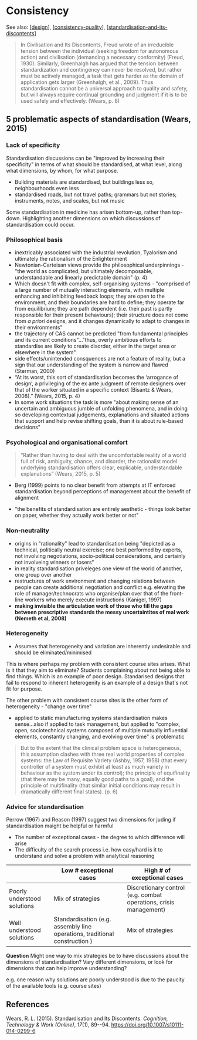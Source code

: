 <!--
 Copyright 2023 davidjones
 
 Licensed under the Apache License, Version 2.0 (the "License");
 you may not use this file except in compliance with the License.
 You may obtain a copy of the License at
 
     http://www.apache.org/licenses/LICENSE-2.0
 
 Unless required by applicable law or agreed to in writing, software
 distributed under the License is distributed on an "AS IS" BASIS,
 WITHOUT WARRANTIES OR CONDITIONS OF ANY KIND, either express or implied.
 See the License for the specific language governing permissions and
 limitations under the License.
-->

# Consistency

See also: [[design]], [[consistency-quality]], [[standardisation-and-its-discontents]]

> In Civilisation and Its Discontents, Freud wrote of an irreducible tension between the individual (seeking freedom for autonomous action) and civilisation (demanding a necessary conformity) (Freud, 1930). Similarly, Greenhalgh has argued that the tension between standardization and contingency can never be resolved, but rather must be actively managed, a task that gets harder as the domain of application gets larger (Greenhalgh, et al., 2009). Thus standardisation cannot be a universal approach to quality and safety, but will always require continual grounding and judgment if it is to be used safely and effectively. (Wears, p. 8)

## 5 problematic aspects of standardisation (Wears, 2015)

### Lack of specificity

Standardisation discussions can be "improved by increasing their specificity" in terms of what should be standardised, at what level, along what dimensions, by whom, for what purpose.

- Building materials are standardised, but buildings less so, neighbourhoods even less
- standardised roads, but not travel paths; grammars but not stories; instruments, notes, and scales, but not music

Some standardisation in medicine has arisen bottom-up, rather than top-down. Highlighting another dimensions on which discussions of standardisation could occur.

### Philosophical basis

- inextricably associated with the industrial revolution, Tyalorism and ultimately the rationalism of the Enlightenment
- Newtonian-Carteisan views provide the philosophical underpinnings - "the world as complicated, but ultimately decomposable, understandable and linearly predictable domain" (p. 4)
- Which doesn't fit with complex, self-organising systems - "comprised of a large number of mutually interacting elements, with multiple enhancing and inhibiting feedback loops; they are open to the environment, and their boundaries are hard to define; they operate far from equilibrium; they are path dependent (i.e. their past is partly responsible for their present behaviours); their structure does not come from _a priori_ designs, and it changes dynamically to adapt to changes in their environments"
- the trajectory of CAS cannot be predicted "from fundamental principles and its current conditions"..."thus, overly ambitious efforts to standardise are likely to create disorder, either in the target area or elsewhere in the system"
- side effects/unintended consquences are not a feature of reality, but a sign that our understanding of the system is narrow and flawed (Sterman, 2000)
- “At its worst, this sort of standardisation becomes the ‘arrogance of design’, a privileging of the ex ante judgment of remote designers over that of the worker situated in a specific context (Bisantz & Wears, 2008).” (Wears, 2015, p. 4)
- In some work situations the task is more "about making sense of an uncertain and ambiguous jumble of unfolding phenomena, and in doing so developing contextual judgements, explanations and situated actions that support and help revise shifting goals, than it is about rule-based decisions"

### Psychological and organisational comfort

> “Rather than having to deal with the uncomfortable reality of a world full of risk, ambiguity, chance, and disorder, the rationalist model underlying standardisation offers clear, explicable, understandable explanations” (Wears, 2015, p. 5)

- Berg (1999) points to no clear benefit from attempts at IT enforced standardisation beyond perceptions of management about the benefit of alignment

- "the benefits of standardisation are entirely aesthetic - things look better on paper, whether they actually work better or not"

### Non-neutrality

- origins in "rationality" lead to standardisation being "depicted as a technical, politically neutral exercise; one best performed by experts, not involving negotiations, socio-political considerations, and certainly not involveing winners or losers"
- in reality standardisation priveleges one view of the world of another, one group over another
- restructures of work environment and changing relations between people can create additional negotiation and conflict e.g. elevating the role of manager/technocrats who organise/plan over that of the front-line workers who merely execute instructions (Kanigel, 1997)
- **making invisible the articulation work of those who fill the gaps between prescriptive standards the messy uncertaintites of real work (Nemeth et al, 2008)**

### Heterogeneity

- Assumes that heterogeneity and variation are inherently undesirable and should be eliminated/minimised

This is where perhaps my problem with consistent course sites arises. What is it that they aim to eliminate? Students complaining about not being able to find things. Which is an example of poor design. Standarised designs that fail to respond to inherent heterogenity is an example of a design that's not fit for purpose.

The other problem with consistent course sites is the other form of heterogeneity - "change over time"

- applied to static manufacturing systems standardisation makes sense...also if applied to task management, but applied to "complex, open, sociotechnical systems composed of multiple mutually influential elements, constantly changing, and evolving over time" is problematic

> But to the extent that the clinical problem space is heterogeneous, this assumption clashes with three real world properties of complex systems: the Law of Requisite Variety (Ashby, 1957, 1958) (that every controller of a system must exhibit at least as much variety in behaviour as the system under its control); the principle of equifinality (that there may be many, equally good paths to a goal); and the principle of multifinality (that similar initial conditions may result in dramatically different final states). (p. 6)

### Advice for standardisation

Perrow (1967) and Reason (1997) suggest two dimensions for juding if standardisation maight be helpful or harmful

- The number of exceptional cases - the degree to which difference will arise
- The difficulty of the search process i.e. how easy/hard is it to understand and solve a problem with analytical reasoning

|     | Low # exceptional cases | High # of exceptional cases |
| --- | --- | --- |
| Poorly understood solutions | Mix of strategies  |  Discretionary control (e.g. combat operations, crisis management) |
| Well understood solutions | Standardisation (e.g. assembly line operations, traditional construction ) | Mix of strategies |

**Question** Might one way to mix strategies be to have discussions about the dimensions of standardisation? Vary different dimensions, or look for dimensions that can help improve understanding?

e.g. one reason why solutions are poorly understood is due to the paucity of the available tools (e.g. course sites)


## References

Wears, R. L. (2015). Standardisation and Its Discontents. *Cognition, Technology & Work (Online)*, *17*(1), 89--94. <https://doi.org/10.1007/s10111-014-0299-6>



[//begin]: # "Autogenerated link references for markdown compatibility"
[design]: design "Design"
[consistency-quality]: consistency-quality "Consistency vs quality?"
[standardisation-and-its-discontents]: ../Society/standardisation-and-its-discontents "Standardisation and its discontents"
[//end]: # "Autogenerated link references"
